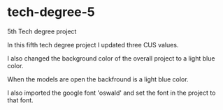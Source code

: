 # tech-degree-5
 5th Tech degree project

In this fifth tech degree project I updated three CUS values.

I also changed the background color of the overall project to a light blue color. 

When the models are open the backfround is a light blue color.

I also imported the google font 'oswald' and set the font in the project to that font. 